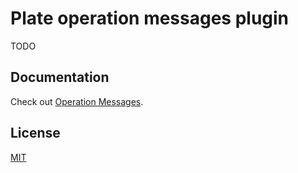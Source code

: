 # Plate operation messages plugin

TODO

## Documentation

Check out
[Operation Messages](https://platejs.org/docs/op-messages).

## License

[MIT](../../LICENSE)

